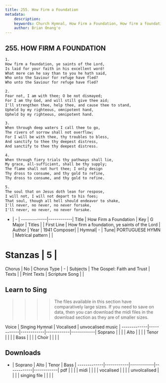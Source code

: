 ```yaml
---
title: 255. How Firm a Foundation
metadata:
    description: 
    keywords: Church Hymnal, How Firm a Foundation, How firm a foundation, ye saints of the Lord, 
    author: Brian Onang'o
---
```



## 255. HOW FIRM A FOUNDATION

```txt
1.
How firm a foundation, ye saints of the Lord, 
Is laid for your faith in his excellent word! 
What more can he say than to you he hath said, 
Who unto the Saviour for refuge have fled? 
Who unto the Saviour for refuge have fled? 

2.
Fear not, I am with thee; O be not dismayed; 
For I am thy God, and will still give thee aid; 
I'll strengthen thee, help thee, and cause thee to stand, 
Upheld by my righteous, omnipotent hand, 
Upheld by my righteous, omnipotent hand. 

3.
When through deep waters I call thee to go, 
The rivers of sorrow shall not overflow; 
For I will be with thee, thy troubles to bless, 
And sanctify to thee thy deepest distress, 
And sanctify to thee thy deepest distress. 

4.
When through fiery trials thy pathways shall lie, 
My grace, all-sufficient, shall be thy supply; 
The flame shall not hurt thee; I only design 
Thy dross to consume, and thy gold to refine, 
Thy dross to consume, and thy gold to refine. 

5.
The soul that on Jesus doth lean for respose, 
I will not, I will not depart to his foes; 
That soul, though all hell should endeavor to shake, 
I'll never, no never, no never forsake, 
I'll never, no never, no never forsake.

```

- |   -  |
-------------|------------|
Title | How Firm a Foundation |
Key | G Major |
Titles |  |
First Line | How firm a foundation, ye saints of the Lord |
Author | 
Year | 1941
Composer|  |
Hymnal|  - |
Tune| PORTUGUESE HYMN |
Metrical pattern | |
# Stanzas | 5 |
Chorus | No |
Chorus Type | - |
Subjects | The Gospel: Faith and Trust |
Texts |  |
Print Texts | 
Scripture Song |  |
  
## Learn to Sing

>>>> The files available in this section have comparatively large sizes. If you need to save on data, then you can download the midi files in the download section as they are of smaller sizes.

Voice |  Singing Hymnal | Vocalised | unvocalised music |
-------------|------------|------------|------------|------------|
Soprano | | | |
Alto | | | |
Tenor | | | |
Bass | | | |
Choir | | | |

## Downloads

- |  Soprano | Alto | Tenor | Bass |
-------------|------------|------------|------------|------------|
pdf | | | |
midi | | | |
vocalised | | | |
unvolcalised | | | |
singing file | | | |
  
